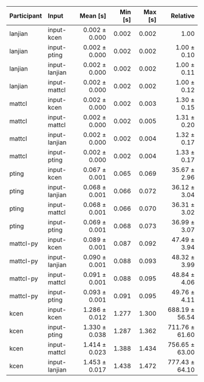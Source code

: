 | Participant | Input | Mean [s] | Min [s] | Max [s] | Relative |
|:---|:---|---:|---:|---:|---:|
| lanjian | input-kcen | 0.002 ± 0.000 | 0.002 | 0.002 | 1.00 |
| lanjian | input-pting | 0.002 ± 0.000 | 0.002 | 0.002 | 1.00 ± 0.10 |
| lanjian | input-lanjian | 0.002 ± 0.000 | 0.002 | 0.002 | 1.00 ± 0.11 |
| lanjian | input-mattcl | 0.002 ± 0.000 | 0.002 | 0.002 | 1.00 ± 0.12 |
| mattcl | input-kcen | 0.002 ± 0.000 | 0.002 | 0.003 | 1.30 ± 0.15 |
| mattcl | input-mattcl | 0.002 ± 0.000 | 0.002 | 0.005 | 1.31 ± 0.20 |
| mattcl | input-lanjian | 0.002 ± 0.000 | 0.002 | 0.004 | 1.32 ± 0.17 |
| mattcl | input-pting | 0.002 ± 0.000 | 0.002 | 0.004 | 1.33 ± 0.17 |
| pting | input-kcen | 0.067 ± 0.001 | 0.065 | 0.069 | 35.67 ± 2.96 |
| pting | input-lanjian | 0.068 ± 0.001 | 0.066 | 0.072 | 36.12 ± 3.04 |
| pting | input-mattcl | 0.068 ± 0.001 | 0.066 | 0.070 | 36.31 ± 3.02 |
| pting | input-pting | 0.069 ± 0.001 | 0.068 | 0.073 | 36.99 ± 3.07 |
| mattcl-py | input-kcen | 0.089 ± 0.001 | 0.087 | 0.092 | 47.49 ± 3.94 |
| mattcl-py | input-lanjian | 0.090 ± 0.001 | 0.088 | 0.093 | 48.32 ± 3.99 |
| mattcl-py | input-mattcl | 0.091 ± 0.001 | 0.088 | 0.095 | 48.84 ± 4.06 |
| mattcl-py | input-pting | 0.093 ± 0.001 | 0.091 | 0.095 | 49.76 ± 4.11 |
| kcen | input-kcen | 1.286 ± 0.012 | 1.277 | 1.300 | 688.19 ± 56.54 |
| kcen | input-pting | 1.330 ± 0.038 | 1.287 | 1.362 | 711.76 ± 61.60 |
| kcen | input-mattcl | 1.414 ± 0.023 | 1.388 | 1.434 | 756.65 ± 63.00 |
| kcen | input-lanjian | 1.453 ± 0.017 | 1.438 | 1.472 | 777.43 ± 64.10 |
